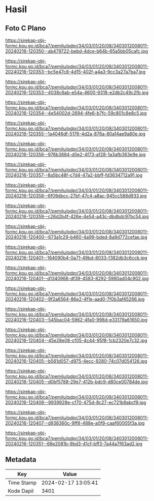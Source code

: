 # Hasil

## Foto C Plano

https://sirekap-obj-formc.kpu.go.id/bca7/pemilu/pdpr/34/03/01/20/08/3403012008011-20240216-120350--ab479722-bebd-4dce-b64b-65a5bb05cafc.jpg

https://sirekap-obj-formc.kpu.go.id/bca7/pemilu/pdpr/34/03/01/20/08/3403012008011-20240216-120353--bc5e47c8-4d15-402f-a4a3-9cc3a27a7ba7.jpg

https://sirekap-obj-formc.kpu.go.id/bca7/pemilu/pdpr/34/03/01/20/08/3403012008011-20240216-120353--4038c6ab-e54a-4600-9318-e2db2c49c2fb.jpg

https://sirekap-obj-formc.kpu.go.id/bca7/pemilu/pdpr/34/03/01/20/08/3403012008011-20240216-120354--4e54002d-2694-4fe6-b7fc-59c801c8e8c5.jpg

https://sirekap-obj-formc.kpu.go.id/bca7/pemilu/pdpr/34/03/01/20/08/3403012008011-20240216-120355--1a4046df-5176-4d2a-876a-80a14ae9a80e.jpg

https://sirekap-obj-formc.kpu.go.id/bca7/pemilu/pdpr/34/03/01/20/08/3403012008011-20240216-120356--976b3884-d0e2-4f73-af28-1a3afb363e9e.jpg

https://sirekap-obj-formc.kpu.go.id/bca7/pemilu/pdpr/34/03/01/20/08/3403012008011-20240216-120357--8a5bc48f-c7d4-47a2-bbff-fd3634712a91.jpg

https://sirekap-obj-formc.kpu.go.id/bca7/pemilu/pdpr/34/03/01/20/08/3403012008011-20240216-120358--6f09dbcc-27bf-47c4-a8ac-945cc588d933.jpg

https://sirekap-obj-formc.kpu.go.id/bca7/pemilu/pdpr/34/03/01/20/08/3403012008011-20240216-120359--c26d2b4f-426e-4e54-a43c-dbdbdc97bc54.jpg

https://sirekap-obj-formc.kpu.go.id/bca7/pemilu/pdpr/34/03/01/20/08/3403012008011-20240216-120400--673a1c29-b460-4a99-bded-8a9d772cefae.jpg

https://sirekap-obj-formc.kpu.go.id/bca7/pemilu/pdpr/34/03/01/20/08/3403012008011-20240216-120401--164090b4-0a71-49bd-8033-f382db3c6ccb.jpg

https://sirekap-obj-formc.kpu.go.id/bca7/pemilu/pdpr/34/03/01/20/08/3403012008011-20240216-120401--d1340968-df39-4583-8292-5980ad04c902.jpg

https://sirekap-obj-formc.kpu.go.id/bca7/pemilu/pdpr/34/03/01/20/08/3403012008011-20240216-120402--9f2a6564-86e2-4f1e-aad0-7f0b3af45266.jpg

https://sirekap-obj-formc.kpu.go.id/bca7/pemilu/pdpr/34/03/01/20/08/3403012008011-20240216-120403--545bac04-5962-4fa0-998d-e33179a61650.jpg

https://sirekap-obj-formc.kpu.go.id/bca7/pemilu/pdpr/34/03/01/20/08/3403012008011-20240216-120404--45e28e08-cf05-4c44-95f8-1cb2320e7c32.jpg

https://sirekap-obj-formc.kpu.go.id/bca7/pemilu/pdpr/34/03/01/20/08/3403012008011-20240216-120405--b561d057-d975-4ecc-9280-74c07d054126.jpg

https://sirekap-obj-formc.kpu.go.id/bca7/pemilu/pdpr/34/03/01/20/08/3403012008011-20240216-120405--d0bf5788-29e7-412b-bdc9-d80ce00784de.jpg

https://sirekap-obj-formc.kpu.go.id/bca7/pemilu/pdpr/34/03/01/20/08/3403012008011-20240216-120406--9939928e-cf70-475d-8c27-ec721b9abcf9.jpg

https://sirekap-obj-formc.kpu.go.id/bca7/pemilu/pdpr/34/03/01/20/08/3403012008011-20240216-120407--d938360c-9ff8-488e-a0f9-caaf60005f3a.jpg

https://sirekap-obj-formc.kpu.go.id/bca7/pemilu/pdpr/34/03/01/20/08/3403012008011-20240216-120351--68e2081b-9bd3-41cf-bff3-7a44a7f63ad2.jpg


## Metadata

| Key        | Value               |
| ---------- | ------------------- |
| Time Stamp | 2024-02-17 13:05:41 |
| Kode Dapil | 3401                |



